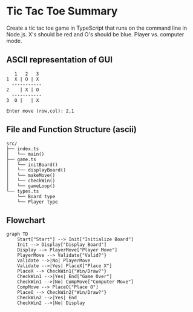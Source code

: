# Tic Tac Toe Summary

Create a tic tac toe game in TypeScript that runs on the command line in Node.js. X's should be red and O's should be blue. Player vs. computer mode.

## ASCII representation of GUI

```
   1   2   3
1  X | O | X
  -----------
2    | X | O
  -----------
3  O |   | X

Enter move (row,col): 2,1
```

## File and Function Structure (ascii)

```
src/
├── index.ts
│   └── main()
├── game.ts
│   └── initBoard()
│   └── displayBoard()
│   └── makeMove()
│   └── checkWin()
│   └── gameLoop()
└── types.ts
    └── Board type
    └── Player type
```

## Flowchart

```mermaid
graph TD
    Start["Start"] --> Init["Initialize Board"]
    Init --> Display["Display Board"]
    Display --> PlayerMove["Player Move"]
    PlayerMove --> Validate{"Valid?"}
    Validate -->|No| PlayerMove
    Validate -->|Yes| PlaceX["Place X"]
    PlaceX --> CheckWin1{"Win/Draw?"}
    CheckWin1 -->|Yes| End["Game Over"]
    CheckWin1 -->|No| CompMove["Computer Move"]
    CompMove --> PlaceO["Place O"]
    PlaceO --> CheckWin2{"Win/Draw?"}
    CheckWin2 -->|Yes| End
    CheckWin2 -->|No| Display
```